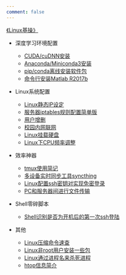 ```yaml
---
comment: false
---
```

[《Linux基操》](index.md)
- 深度学习环境配置
  - [CUDA/cuDNN安装](深度学习环境配置/01-cuda_cudnn_installation.md)
  - [Anaconda/Miniconda3安装](深度学习环境配置/02-anaconda_miniconda3_installation.md)
  - [pip/conda离线安装软件包](深度学习环境配置/03-pip_conda_install_pkg_offline.md)
  - [命令行安装Matlab R2017b](深度学习环境配置/04-install_matlab_r2017b.md)
  
- Linux系统配置
  - [Linux静态IP设定](Linux系统配置/01-linux_static_ip.md)
  - [服务器iptables规则配置简单版](Linux系统配置/02-server_iptables_simple.md)
  - [用户增删](Linux系统配置/03-user_add_del.md)
  - [校园内网联网](Linux系统配置/04-campus_network.md)
  - [Linux挂载硬盘](Linux系统配置/05-linux_mount_disk.md)
  - [Linux下CPU频率调整](Linux系统配置/06-linux_cpu_freq.md)

- 效率神器
  - [tmux使用简记](效率神器/01-tmux.md)
  - [多设备实时同步工具syncthing](效率神器/02-syncthing.md)
  - [Linux配置ssh密钥对实现免密登录](效率神器/03-ssh_key_pair.md)
  - [PC和服务器间进行文件传输](效率神器/04-file_transfer_between_pc_and_server.md)

- Shell零碎脚本
  - [Shell识别是否为开机后的第一次ssh登陆](Shell零碎脚本/01-shell_first_ssh_login.md)
  
- 其他
  - [Linux压缩命令速查](其他/01-linux_compress_command.md)
  - [Linux非root用户安装一些包](其他/02-linux_non_root_user_install_pkg.md)
  - [Linux通过进程名来杀死进程](其他/03-linux_kill_process_by_name.md)
  - [htop信息简介](其他/04-htop.md)
